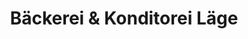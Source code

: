 ---
title: "Bäckerei & Konditorei Läge"
url: /rheinsberg/baeckerei-und-konditorei-laege/
shop: Bäckerei
---